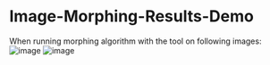 # Image-Morphing-Results-Demo
When running morphing algorithm with the tool on following images:
![image](https://user-images.githubusercontent.com/74875627/203863541-3622f656-f1a3-4e8d-8cf3-fb9a4a83c9bd.png)
![image](https://user-images.githubusercontent.com/74875627/203863588-37d3ff3c-d537-4147-9a72-5f1aa2e027ad.png)

